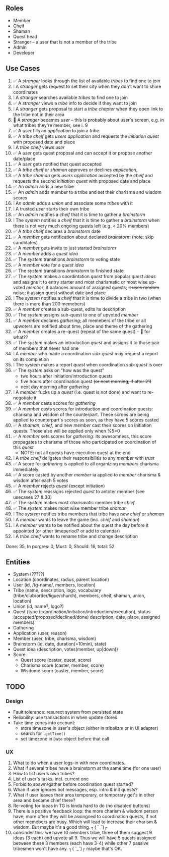 ## Roles

-   Member
-   Cheif
-   Shaman
-   Quest head
-   Stranger – a user that is not a member of the tribe
-   Admin
-   Developer

## Use Cases

1.  ✅ A _stranger_ looks through the list of available _tribes_ to find one to join
2.  ❕ A _stranger_ gets request to set their city when they don't want to share coordinates
3.  ❕ A _stranger_ searches available _tribes_ to find one to join
4.  ✅ A _stranger_ views a _tribe_ info to decide if they want to join
5.  ❕ A _stranger_ gets proposal to start a _tribe chapter_ when they open link to the tribe not in
    their area
6.  🤔 A _stranger_ becames _user_ ­– this is probably about user's screen, e.g. in what tribes
    they're member, see i. 9
7.  ✅ A _user_ fills an _application_ to join a _tribe_
8.  ✅ A _tribe cheif_ gets _users_ _application_ and requests the _initiation quest_ with
    proposed date and place
9.  ❕ A _tribe cheif_ views _user_
10. ✅ A _user_ gets quest proposal and can accept it or propose another date/place
11. ✅ A _user_ gets notified that quest accepted
12. ✅ A _tribe cheif or shaman_ approves or declines _application_,
13. ✅ A _tribe shaman_ gets _users_ _application_ accepted by the _cheif_ and requests the
    second _initiation quest_ with proposed date and place
14. ✅ An _admin_ adds a new tribe
15. ✅ An _admin_ adds member to a tribe and set their charisma and wisdom scores
16. ❕ An _admin_ adds a _union_ and associate some _tribes_ with it
17. ❕ A trusted _user_ starts their own tribe
18. ✅ An _admin_ notifies a _cheif_ that it is time to gather a _brainstorm_
19. ❕ The _system_ notifies a _cheif_ that it is time to gather a _brainstorm_ when there is not very
    much ongoing quests left (e.g. < 20% members)
20. ✅ A _tribe cheif_ declares a _brainstorm_ date
21. ✅ A _member_ gets notification about declared _brainstorm_ (note: skip candidates)
22. ✅ A _member_ gets invite to just started _brainstorm_
23. ✅ A _member_ adds a _quest idea_
24. ✅ The _system_ transitions _brainstorm_ to voting state
25. ✅ A _member_ vote for a _quest idea_
26. ✅ The _system_ transitions _brainstorm_ to finished state
27. ✅ The _system_ makes a coordintation _quest_ from popular _quest ideas_ and assigns it to entry
    starter and most charismatic or most wise up-voted _member_; it balances amount of assigned
    quests; ~~it uses random noise;~~ it assign quest without date and place
28. ❕ The _system_ notifies a _cheif_ that it is time to divide a tribe in two (when there is more
    than 200 memebers)
29. ✅ A _member_ creates a sub-quest, edits its description
30. ✅ The _system_ assigns sub-quest to one of upvoted _member_
31. ✅ A _member_ declares _gathering_; all memebers of the tribe or all upwoters are notified about
    time, place and theme of the gathering
32. ✅ A _member_ creates a re-quest (repeat of the same quest) – 🤔 for what??
33. ✅ The _system_ makes an introduction _quest_ and assigns it to those pair of members that never
    had one
34. ❕ A _member_ who made a coordination _sub-quest_ may request a report on its completion
35. ❕ The _system_ makes a report _quest_ when coordination _sub-quest_ is over
36. ✅ The _system_ asks on "how was the quest"
    -   two hours after initiation/introduction quests
    -   five hours after coordination quest ~~(or next morning, if after 21)~~
    -   next day morning after _gathering_
37. ❕ A _member_ fucks up a _quest_ (i.e. quest is not done) and want to re-negotiate it
38. ✅ A _member_ casts scores for _gathering_
39. ✅ A _member_ casts scores for introduction and coordination quests: charisma and wisdom of the
    counterpart. These scroes are being applied to counterpart's scores as soon, as they have 5
    scores casted
40. ✅ A _shaman_, _chief_, and new _member_ cast their scores on initiation quests. Those also will be
    applied only when %5=0
41. ✅ A _member_ sets scores for _gathering_: its awesomness, this score propagates to
    charisma of those who participated on coordination of this _quest_
    -   NOTE: not all quests have execution quest at the end
42. ❕ A _tribe cheif_ deligates their responsibilitis to any _member_ with _trust_
43. ✅ A score for _gathering_ is applied to all organizing _members_ charisma immediately
44. ✅ A score casted by another _member_ ia applied to _member_ charisma & wisdom after each 5 votes
45. ✅ A _member_ rejects _quest_ (except initiation)
46. ✅ The _system_ reassigns rejected _quest_ to antoter member (see usecases 27 & 30)
47. ✅ The _system_ makes most charismatic member tribe _chief_
48. ✅ The _system_ makes most wise member tribe _shaman_
49. ❕ The _system_ notifies tribe members that tribe have new _chief_ or _shaman_
50. ❕ A _member_ wants to leave the game (inc. _chief_ and _shaman_)
51. ❕ A _member_ wants to be notified about the quest the day before it appointed (or other
    timeperiod? or add to calendar)
52. ❕ A _tribe cheif_ wants to rename tribe and change description

Done: 35, In porgres: 0, Must: 0, Should: 16, total: 52

## Entities

-   System (?????)
-   Location (coordinates, radius, parent location)
-   User (id, /tg-name/, members, location)
-   Tribe (name, description, logo, vocabulary (tribe/club/order/ligue/church), members, cheif,
    shaman, union, location)
-   Union (id, name?, logo?)
-   Quest (type (coordination/initiation/introduction/execution), status
    (accepted/proposed/declined/done) description, date, place, assigned members)
-   Gathering
-   Application (user, reason)
-   Member (user, tribe, charisma, wisdom)
-   Brainstorm (id, date, duration(=10min), state)
-   Quest idea (description, votes(member, up|down))
-   Score
    -   Quest score (caster, quest, score)
    -   Charisma score (caster, member, score)
    -   Wisdome score (caster, member, score)

## TODO

### Design

-   Fault tolerance: resurect system from persisted state
-   Reliability: use transactions in when update stores
-   Take time zones into account:
    -   store timezone in user's object (either in tribalizm or in UI adapter)
    -   search for `.getTime()`
    -   set timezone in `Date` object before that call

### UX

1.  What to do when a user logs-in with new coordinates...
2.  What if several tribes have a brainstorm at the same time (for one user)
3.  How to list user's own tribes?
4.  List of user's tasks, incl. current one
5.  Forbid to spawn/gather before coodination quest started?
6.  Whan if user ignores bot messages, esp. intro & init quests?
7.  What if user leaves their area temporary, or temporary get's in other area and became chief
    there?
8.  Re-voting for ideas in TG is kinda hard to do (no disabled buttons)
9.  There is a positive feedback loop: the more charism & wisdom person have, more often they will be
    assingned to coordination quests, if not other memebers are busy. Which will lead to increase
    their charism & wisdom. But maybe it's a good thing. ┐( ˘_˘)┌
10. consinder this: we have 10 members tribe, three of them suggest 9 ideas (3 each) and upvote all 9. Thus we will have 5 quests assigned between these 3 members (each have 3-4) while other 7
    passive tribesmen won't have any. ┐( ˘_˘)┌ maybe that's OK.
